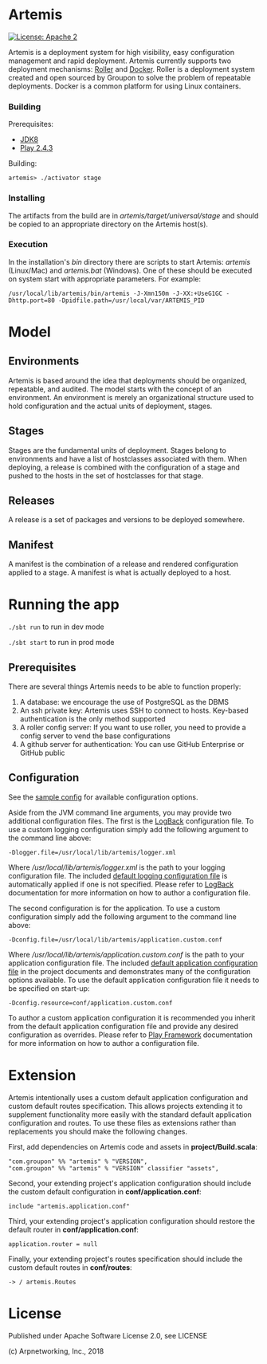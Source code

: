 Artemis
=======
<a href="https://raw.githubusercontent.com/Groupon/artemis/master/LICENSE">
    <img src="https://img.shields.io/hexpm/l/plug.svg"
         alt="License: Apache 2">
</a>

Artemis is a deployment system for high visibility, easy configuration management and rapid deployment.
Artemis currently supports two deployment mechanisms: [Roller](https://github.com/groupon/roll) and
[Docker](https://www.docker.com/).
Roller is a deployment system created and open sourced by Groupon to solve the problem of repeatable
deployments.  Docker is a common platform for using Linux containers.


### Building

Prerequisites:
* [JDK8](http://www.oracle.com/technetwork/java/javase/downloads/jdk8-downloads-2133151.html)
* [Play 2.4.3](http://www.playframework.com/download)

Building:

    artemis> ./activator stage

### Installing

The artifacts from the build are in *artemis/target/universal/stage* and should be copied to an appropriate directory on the Artemis host(s).

### Execution

In the installation's *bin* directory there are scripts to start Artemis: *artemis* (Linux/Mac) and *artemis.bat* (Windows).  One of these should be executed on system start with appropriate parameters.  For example:

    /usr/local/lib/artemis/bin/artemis -J-Xmn150m -J-XX:+UseG1GC -Dhttp.port=80 -Dpidfile.path=/usr/local/var/ARTEMIS_PID

Model
=====

Environments
------------
Artemis is based around the idea that deployments should be organized, repeatable, and audited.
The model starts with the concept of an environment.  An environment is merely an organizational
structure used to hold configuration and the actual units of deployment, stages.

Stages
------
Stages are the fundamental units of deployment.  Stages belong to environments and have a list of hostclasses
associated with them.  When deploying, a release is combined with the configuration of a stage and pushed to
the hosts in the set of hostclasses for that stage.

Releases
--------
A release is a set of packages and versions to be deployed somewhere.

Manifest
--------
A manifest is the combination of a release and rendered configuration applied to a stage.  A manifest is what is
actually deployed to a host.


Running the app
===============

`./sbt run` to run in dev mode

`./sbt start` to run in prod mode

Prerequisites
-------------
There are several things Artemis needs to be able to function properly:
1) A database: we encourage the use of PostgreSQL as the DBMS
2) An ssh private key: Artemis uses SSH to connect to hosts.  Key-based authentication is the only method supported
3) A roller config server: If you want to use roller, you need to provide a config server to vend the base configurations
4) A github server for authentication: You can use GitHub Enterprise or GitHub public

Configuration
-------------
See the [sample config](conf/reference.conf) for available configuration options.

Aside from the JVM command line arguments, you may provide two additional configuration files. The first is the
[LogBack](http://logback.qos.ch/) configuration file.  To use a custom logging configuration simply add the following
argument to the command line above:

    -Dlogger.file=/usr/local/lib/artemis/logger.xml

Where */usr/local/lib/artemis/logger.xml* is the path to your logging configuration file. The included
[default logging configuration file](conf/logger.xml) is automatically applied if one is not specified. Please refer
to [LogBack](http://logback.qos.ch/) documentation for more information on how to author a configuration file.

The second configuration is for the application. To use a custom configuration simply add the following argument to the command line above:

    -Dconfig.file=/usr/local/lib/artemis/application.custom.conf

Where */usr/local/lib/artemis/application.custom.conf* is the path to your application configuration file.  The included
[default application configuration file](conf/reference.conf) in the project documents and demonstrates many of the
configuration options available. To use the default application configuration file it needs to be specified on start-up:

    -Dconfig.resource=conf/application.custom.conf

To author a custom application configuration it is recommended you inherit from the default application configuration file
and provide any desired configuration as overrides. Please refer to
[Play Framework](https://www.playframework.com/documentation/2.6.x/ProductionConfiguration) documentation for more information
on how to author a configuration file.

Extension
=========
Artemis intentionally uses a custom default application configuration and custom default routes specification. This allows projects
extending it to supplement functionality more easily with the standard default application configuration and routes. To use these files as
 extensions rather than replacements you should make the following changes.

First, add dependencies on Artemis code and assets in __project/Build.scala__:

    "com.groupon" %% "artemis" % "VERSION",
    "com.groupon" %% "artemis" % "VERSION" classifier "assets",

Second, your extending project's application configuration should include the custom default configuration in __conf/application.conf__:

    include "artemis.application.conf"

Third, your extending project's application configuration should restore the default router in __conf/application.conf__:

    application.router = null

Finally, your extending project's routes specification should include the custom default routes in __conf/routes__:

    -> / artemis.Routes

License
=======
Published under Apache Software License 2.0, see LICENSE

(c) Arpnetworking, Inc., 2018
